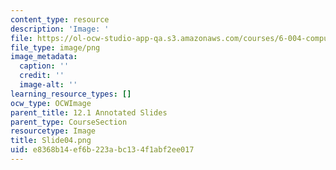 ```yaml
---
content_type: resource
description: 'Image: '
file: https://ol-ocw-studio-app-qa.s3.amazonaws.com/courses/6-004-computation-structures-spring-2017/e8368b14ef6b223abc134f1abf2ee017_Slide04.png
file_type: image/png
image_metadata:
  caption: ''
  credit: ''
  image-alt: ''
learning_resource_types: []
ocw_type: OCWImage
parent_title: 12.1 Annotated Slides
parent_type: CourseSection
resourcetype: Image
title: Slide04.png
uid: e8368b14-ef6b-223a-bc13-4f1abf2ee017
---
```

